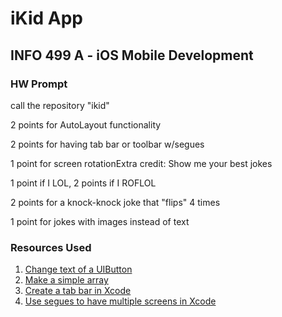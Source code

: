 # iKid App
## INFO 499 A - iOS Mobile Development
### HW Prompt
call the repository "ikid"

2 points for AutoLayout functionality

2 points for having tab bar or toolbar w/segues

1 point for screen rotationExtra credit: Show me your best jokes

1 point if I LOL, 2 points if I ROFLOL

2 points for a knock-knock joke that "flips" 4 times

1 point for jokes with images instead of text
### Resources Used
1. [Change text of a UIButton](https://www.tutorialspoint.com/changing-the-text-of-uibutton-programmatically-in-swift#:~:text=To%20change%20the%20text%20of,title%20for%20a%20particular%20state.)
2. [Make a simple array](https://swiftdoc.org/v5.1/type/array/#:~:text=Swift%20makes%20it%20easy%20to,inferring%20the%20array's%20Element%20type.)
3. [Create a tab bar in Xcode](https://www.youtube.com/watch?v=pM-DaWjL_Xk)
4. [Use segues to have multiple screens in Xcode](https://www.youtube.com/watch?v=YHGRBwJOLVU)
